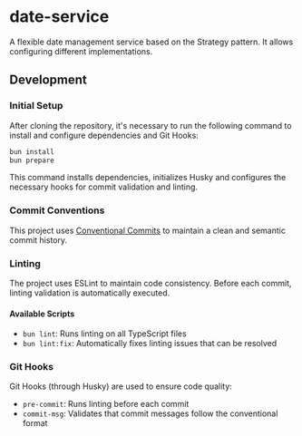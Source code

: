 # date-service

A flexible date management service based on the Strategy pattern. It allows configuring different implementations.

## Development

### Initial Setup

After cloning the repository, it's necessary to run the following command to install and configure dependencies and Git Hooks:

```bash
bun install
bun prepare
```

This command installs dependencies, initializes Husky and configures the necessary hooks for commit validation and linting.

### Commit Conventions

This project uses [Conventional Commits](https://www.conventionalcommits.org/en/v1.0.0/) to maintain a clean and semantic commit history.

### Linting

The project uses ESLint to maintain code consistency. Before each commit, linting validation is automatically executed.

#### Available Scripts

- `bun lint`: Runs linting on all TypeScript files
- `bun lint:fix`: Automatically fixes linting issues that can be resolved

### Git Hooks

Git Hooks (through Husky) are used to ensure code quality:

- `pre-commit`: Runs linting before each commit
- `commit-msg`: Validates that commit messages follow the conventional format
